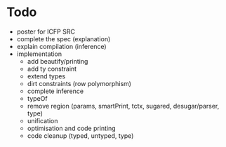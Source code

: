 # Todo

* poster for ICFP SRC
* complete the spec (explanation)
* explain compilation (inference)
* implementation
  * add beautify/printing
  * add ty constraint
  * extend types
  * dirt constraints (row polymorphism)
  * complete inference
  * typeOf
  * remove region (params, smartPrint, tctx, sugared, desugar/parser, type)
  * unification
  * optimisation and code printing
  * code cleanup (typed, untyped, type)
